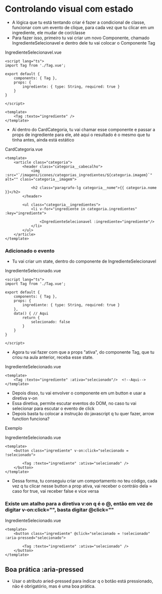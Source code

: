 # Controlando  visual com estado

- A lógica que tu está tentando criar é fazer a condicional de classe, funcionar com um evento de clique, para cada vez que tu clicar em um ingrediente, ele mudar de cor/classe
- Para fazer isso, primeiro tu vai criar um novo Componente, chamado IngredienteSelecionavel e dentro dele tu vai colocar o Componente Tag

IngredienteSelecionavel.vue
```vue
<script lang="ts">
import Tag from './Tag.vue';

export default {
    components: { Tag },
    props: {
        ingrediente: { type: String, required: true }
    }
}

</script>

<template>
    <Tag :texto="ingrediente" />
</template>
```

- Aí dentro do CardCategoria, tu vai chamar esse componente e passar a props de ingrediente para ele, até aqui o resultado é o mesmo que tu tinha antes, ainda está estático

CardCategoria.vue
```vue
<template>
    <article class="categoria">
        <header class="categoria__cabecalho">
            <img :src="`/imagens/icones/categorias_ingredientes/${categoria.imagem}`" alt="" class="categoria__imagem">

            <h2 class="paragrafo-lg categoria__nome">{{ categoria.nome }}</h2>
        </header>

        <ul class="categoria__ingredientes">
            <li v-for="ingrediente in categoria.ingredientes" :key="ingrediente">
       
                <IngredienteSelecionavel :ingrediente="ingrediente"/>
            </li>
        </ul>
    </article>
</template>
```

### Adicionado o evento

- Tu vai criar um state, dentro do componente de IngredienteSelecionavel

IngredienteSelecionado.vue
```vue
<script lang="ts">
import Tag from './Tag.vue';

export default {
    components: { Tag },
    props: {
        ingrediente: { type: String, required: true }
    },
    data() { // Aqui
        return {
            selecionado: false
        }
    }
}

</script>
```

- Agora tu vai fazer com que a props "ativa", do componente Tag, que tu criou na aula anterior, receba esse state.

IngredienteSelecionado.vue
```vue
<template>
    <Tag :texto="ingrediente" :ativa="selecionado"/>  <!--Aqui-->
</template>
```

- Depois disso, tu vai envolver o componente em um button e usar a diretiva v-on
- Essa diretiva, permite escutar eventos do DOM, no caso tu vai selecionar para escutar o evento de click
- Depois basta tu colocar a instrução do javascript q tu quer fazer, arrow function funciona?

Exemplo

IngredienteSelecionado.vue
```vue
<template>
    <button class="ingrediente" v-on:click="selecionado = !selecionado">

        <Tag :texto="ingrediente" :ativa="selecionado" />
    </button>
</template>
```

- Dessa forma, tu conseguiu criar um comportamento no teu código, cada vez q tu clicar nesse button a prop ativa, vai receber o contráio dela = caso for true, vai receber false e vice versa

### Existe um atalho para a diretiva v:on q é o @, então em vez de digitar v-on:click="", basta digitar @click=""


IngredienteSelecionado.vue
```vue
<template>
    <button class="ingrediente" @click="selecionado = !selecionado" :aria-pressed="selecionado">

        <Tag :texto="ingrediente" :ativa="selecionado" />
    </button>
</template>
```

## Boa prática :aria-pressed

- Usar o atributo aried-pressed para indicar q o botão está pressionado, não é obrigatório, mas é uma boa prática.